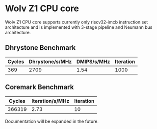 # Wolv Z1 CPU core #

Wolv Z1 CPU core supports currently only riscv32-imcb instruction set architecture and is implemented with 3-stage pipeline and Neumann bus architecture.

## Dhrystone Benchmark ##
| Cycles | Dhrystone/s/MHz | DMIPS/s/MHz | Iteration |
| ------ | --------------- | ----------- | --------- |
|    369 |            2709 |        1.54 |      1000 |

## Coremark Benchmark ##
| Cycles | Iteration/s/MHz | Iteration |
| ------ | --------------- | --------- |
| 366319 |            2.73 |        10 |

Documentation will be expanded in the future.
